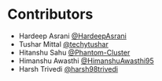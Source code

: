 # Contributors

* Hardeep Asrani [@HardeepAsrani](https://github.com/HardeepAsrani)
* Tushar Mittal [@techytushar](https://github.com/techytushar)
* Hitanshu Sahu [@Phantom-Cluster](https://github.com/Phantom-Cluster)
* Himanshu Awasthi [@HimanshuAwasthi95](https://github.com/HimanshuAwasthi95)
* Harsh Trivedi [@harsh98trivedi](https://github.com/harsh98trivedi)
